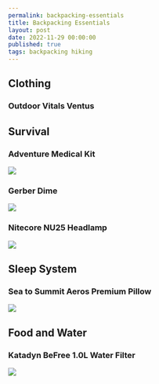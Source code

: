 ```yaml
---
permalink: backpacking-essentials
title: Backpacking Essentials
layout: post
date: 2022-11-29 00:00:00
published: true
tags: backpacking hiking
---
```


## Clothing

### Outdoor Vitals Ventus

## Survival

### Adventure Medical Kit

<a href="https://www.amazon.com/Adventure-Medical-Kits-Ultralight-Watertight/dp/B0009RIQBE?&linkCode=li2&tag=jrummell04-20&linkId=d5f418f5ccf1ba2706e31fe7518ad9c7&language=en_US&ref_=as_li_ss_il" target="_blank"><img border="0" src="https://ws-na.amazon-adsystem.com/widgets/q?_encoding=UTF8&ASIN=B0009RIQBE&Format=_SL160_&ID=AsinImage&MarketPlace=US&ServiceVersion=20070822&WS=1&tag=jrummell04-20&language=en_US" ></a><img src="https://ir-na.amazon-adsystem.com/e/ir?t=jrummell04-20&language=en_US&l=li2&o=1&a=B0009RIQBE" width="1" height="1" border="0" alt="" style="border:none !important; margin:0px !important;" />

### Gerber Dime

<a href="https://www.amazon.com/dp/B007BKL6G4?&linkCode=li2&tag=jrummell04-20&linkId=436786ba3970e2f7b5aa36a397aba6c0&language=en_US&ref_=as_li_ss_il" target="_blank"><img border="0" src="https://ws-na.amazon-adsystem.com/widgets/q?_encoding=UTF8&ASIN=B007BKL6G4&Format=_SL160_&ID=AsinImage&MarketPlace=US&ServiceVersion=20070822&WS=1&tag=jrummell04-20&language=en_US" ></a><img src="https://ir-na.amazon-adsystem.com/e/ir?t=jrummell04-20&language=en_US&l=li2&o=1&a=B007BKL6G4" width="1" height="1" border="0" alt="" style="border:none !important; margin:0px !important;" />

### Nitecore NU25 Headlamp

<a href="https://www.amazon.com/Nitecore-NU25-Lumen-Triple-Output/dp/B077Z3LNX9?crid=KPYB0YZFU3K2&keywords=nitecore+nu25+headlamp&qid=1669748130&s=sporting-goods&sprefix=Nitecore+NU25+Headlamp%2Csporting%2C185&sr=1-4&linkCode=li2&tag=jrummell04-20&linkId=58c51922991e80b169823ce055cd7c86&language=en_US&ref_=as_li_ss_il" target="_blank"><img border="0" src="http://ws-na.amazon-adsystem.com/widgets/q?_encoding=UTF8&ASIN=B077Z3LNX9&Format=_SL160_&ID=AsinImage&MarketPlace=US&ServiceVersion=20070822&WS=1&tag=jrummell04-20&language=en_US" ></a><img src="https://ir-na.amazon-adsystem.com/e/ir?t=jrummell04-20&language=en_US&l=li2&o=1&a=B077Z3LNX9" width="1" height="1" border="0" alt="" style="border:none !important; margin:0px !important;" />

## Sleep System

### Sea to Summit Aeros Premium Pillow

<a href="https://www.amazon.com/Sea-Summit-Premium-Pillow-Regular/dp/B002OYGZWM?crid=MJXNAT6XCAAW&keywords=sea+to+summit+aeros+premium+pillow&qid=1669747966&s=sporting-goods&sprefix=Sea+to+Summit+Aeros+Premium%2Csporting%2C182&sr=1-2&linkCode=li2&tag=jrummell04-20&linkId=5b98243af404a58420acc4c7b2368163&language=en_US&ref_=as_li_ss_il" target="_blank"><img border="0" src="https://ws-na.amazon-adsystem.com/widgets/q?_encoding=UTF8&ASIN=B002OYGZWM&Format=_SL160_&ID=AsinImage&MarketPlace=US&ServiceVersion=20070822&WS=1&tag=jrummell04-20&language=en_US" ></a><img src="https://ir-na.amazon-adsystem.com/e/ir?t=jrummell04-20&language=en_US&l=li2&o=1&a=B002OYGZWM" width="1" height="1" border="0" alt="" style="border:none !important; margin:0px !important;" />

## Food and Water

### Katadyn BeFree 1.0L Water Filter

<a href="https://www.amazon.com/Katadyn-Membrane-Endurance-Camping-Backpacking/dp/B075X5R67T?crid=446ZBJCDA146&keywords=katadyn+befree&qid=1669748038&s=sporting-goods&sprefix=kayadyn+beefree%2Csporting%2C91&sr=1-1&linkCode=li2&tag=jrummell04-20&linkId=532fb8c34d1a606b4c360877eb31e5d2&language=en_US&ref_=as_li_ss_il" target="_blank"><img border="0" src="https://ws-na.amazon-adsystem.com/widgets/q?_encoding=UTF8&ASIN=B075X5R67T&Format=_SL160_&ID=AsinImage&MarketPlace=US&ServiceVersion=20070822&WS=1&tag=jrummell04-20&language=en_US" ></a><img src="https://ir-na.amazon-adsystem.com/e/ir?t=jrummell04-20&language=en_US&l=li2&o=1&a=B075X5R67T" width="1" height="1" border="0" alt="" style="border:none !important; margin:0px !important;" />
